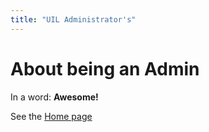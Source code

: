 ```yaml
---
title: "UIL Administrator's"
---
```


# About being an Admin

In a word: **Awesome!**

See the [Home page](/Docs/index.html)